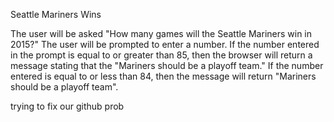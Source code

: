 Seattle Mariners Wins

The user will be asked "How many games will the Seattle Mariners win in 2015?"
The user will be prompted to enter a number. If the number entered in the prompt is equal to or greater than 85, then the browser will return a message stating that the "Mariners should be a playoff team."
If the number entered is equal to or less than 84, then the message will return "Mariners should be a playoff team".

trying to fix our github prob
